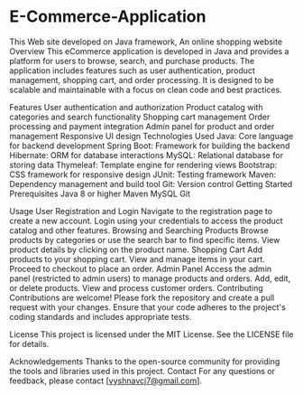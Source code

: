 # E-Commerce-Application
This Web site developed on Java framework, An online shopping website
Overview
This eCommerce application is developed in Java and provides a platform for users to browse, search, and purchase products. The application includes features such as user authentication, product management, shopping cart, and order processing. It is designed to be scalable and maintainable with a focus on clean code and best practices.

Features
User authentication and authorization
Product catalog with categories and search functionality
Shopping cart management
Order processing and payment integration
Admin panel for product and order management
Responsive UI design
Technologies Used
Java: Core language for backend development
Spring Boot: Framework for building the backend
Hibernate: ORM for database interactions
MySQL: Relational database for storing data
Thymeleaf: Template engine for rendering views
Bootstrap: CSS framework for responsive design
JUnit: Testing framework
Maven: Dependency management and build tool
Git: Version control
Getting Started
Prerequisites
Java 8 or higher
Maven
MySQL
Git



Usage
User Registration and Login
Navigate to the registration page to create a new account.
Login using your credentials to access the product catalog and other features.
Browsing and Searching Products
Browse products by categories or use the search bar to find specific items.
View product details by clicking on the product name.
Shopping Cart
Add products to your shopping cart.
View and manage items in your cart.
Proceed to checkout to place an order.
Admin Panel
Access the admin panel (restricted to admin users) to manage products and orders.
Add, edit, or delete products.
View and process customer orders.
Contributing
Contributions are welcome! Please fork the repository and create a pull request with your changes. Ensure that your code adheres to the project's coding standards and includes appropriate tests.

License
This project is licensed under the MIT License. See the LICENSE file for details.

Acknowledgements
Thanks to the open-source community for providing the tools and libraries used in this project.
Contact
For any questions or feedback, please contact [vyshnavcj7@gmail.com].
